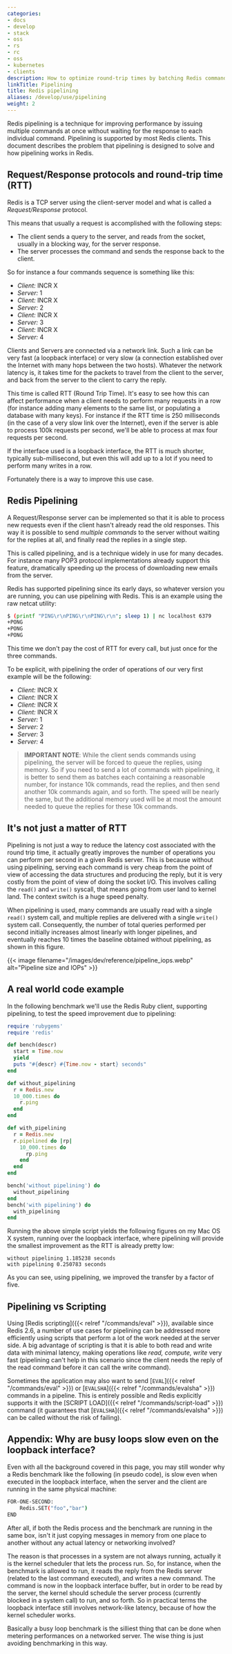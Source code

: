 ```yaml
---
categories:
- docs
- develop
- stack
- oss
- rs
- rc
- oss
- kubernetes
- clients
description: How to optimize round-trip times by batching Redis commands
linkTitle: Pipelining
title: Redis pipelining
aliases: /develop/use/pipelining
weight: 2
---
```


Redis pipelining is a technique for improving performance by issuing multiple commands at once without waiting for the response to each individual command. Pipelining is supported by most Redis clients. This document describes the problem that pipelining is designed to solve and how pipelining works in Redis.

## Request/Response protocols and round-trip time (RTT)

Redis is a TCP server using the client-server model and what is called a *Request/Response* protocol.

This means that usually a request is accomplished with the following steps:

* The client sends a query to the server, and reads from the socket, usually in a blocking way, for the server response.
* The server processes the command and sends the response back to the client.

So for instance a four commands sequence is something like this:

 * *Client:* INCR X
 * *Server:* 1
 * *Client:* INCR X
 * *Server:* 2
 * *Client:* INCR X
 * *Server:* 3
 * *Client:* INCR X
 * *Server:* 4

Clients and Servers are connected via a network link.
Such a link can be very fast (a loopback interface) or very slow (a connection established over the Internet with many hops between the two hosts).
Whatever the network latency is, it takes time for the packets to travel from the client to the server, and back from the server to the client to carry the reply.

This time is called RTT (Round Trip Time).
It's easy to see how this can affect performance when a client needs to perform many requests in a row (for instance adding many elements to the same list, or populating a database with many keys).
For instance if the RTT time is 250 milliseconds (in the case of a very slow link over the Internet), even if the server is able to process 100k requests per second, we'll be able to process at max four requests per second.

If the interface used is a loopback interface, the RTT is much shorter, typically sub-millisecond, but even this will add up to a lot if you need to perform many writes in a row.

Fortunately there is a way to improve this use case.

## Redis Pipelining

A Request/Response server can be implemented so that it is able to process new requests even if the client hasn't already read the old responses.
This way it is possible to send *multiple commands* to the server without waiting for the replies at all, and finally read the replies in a single step.

This is called pipelining, and is a technique widely in use for many decades.
For instance many POP3 protocol implementations already support this feature, dramatically speeding up the process of downloading new emails from the server.

Redis has supported pipelining since its early days, so whatever version you are running, you can use pipelining with Redis.
This is an example using the raw netcat utility:

```bash 
$ (printf "PING\r\nPING\r\nPING\r\n"; sleep 1) | nc localhost 6379
+PONG
+PONG
+PONG
```

This time we don't pay the cost of RTT for every call, but just once for the three commands.

To be explicit, with pipelining the order of operations of our very first example will be the following:

 * *Client:* INCR X
 * *Client:* INCR X
 * *Client:* INCR X
 * *Client:* INCR X
 * *Server:* 1
 * *Server:* 2
 * *Server:* 3
 * *Server:* 4

> **IMPORTANT NOTE**: While the client sends commands using pipelining, the server will be forced to queue the replies, using memory. So if you need to send a lot of commands with pipelining, it is better to send them as batches each containing a reasonable number, for instance 10k commands, read the replies, and then send another 10k commands again, and so forth. The speed will be nearly the same, but the additional memory used will be at most the amount needed to queue the replies for these 10k commands.

## It's not just a matter of RTT

Pipelining is not just a way to reduce the latency cost associated with the
round trip time, it actually greatly improves the number of operations
you can perform per second in a given Redis server.
This is because without using pipelining, serving each command is very cheap from
the point of view of accessing the data structures and producing the reply,
but it is very costly from the point of view of doing the socket I/O. This
involves calling the `read()` and `write()` syscall, that means going from user
land to kernel land.
The context switch is a huge speed penalty.

When pipelining is used, many commands are usually read with a single `read()`
system call, and multiple replies are delivered with a single `write()` system
call. Consequently, the number of total queries performed per second
initially increases almost linearly with longer pipelines, and eventually
reaches 10 times the baseline obtained without pipelining, as shown in this figure.

{{< image filename="/images/dev/reference/pipeline_iops.webp" alt="Pipeline size and IOPs" >}}

## A real world code example


In the following benchmark we'll use the Redis Ruby client, supporting pipelining, to test the speed improvement due to pipelining:

```ruby
require 'rubygems'
require 'redis'

def bench(descr)
  start = Time.now
  yield
  puts "#{descr} #{Time.now - start} seconds"
end

def without_pipelining
  r = Redis.new
  10_000.times do
    r.ping
  end
end

def with_pipelining
  r = Redis.new
  r.pipelined do |rp|
    10_000.times do
      rp.ping
    end
  end
end

bench('without pipelining') do
  without_pipelining
end
bench('with pipelining') do
  with_pipelining
end
```

Running the above simple script yields the following figures on my Mac OS X system, running over the loopback interface, where pipelining will provide the smallest improvement as the RTT is already pretty low:

```
without pipelining 1.185238 seconds
with pipelining 0.250783 seconds
```
As you can see, using pipelining, we improved the transfer by a factor of five.

## Pipelining vs Scripting

Using [Redis scripting]({{< relref "/commands/eval" >}}), available since Redis 2.6, a number of use cases for pipelining can be addressed more efficiently using scripts that perform a lot of the work needed at the server side.
A big advantage of scripting is that it is able to both read and write data with minimal latency, making operations like *read, compute, write* very fast (pipelining can't help in this scenario since the client needs the reply of the read command before it can call the write command).

Sometimes the application may also want to send [`EVAL`]({{< relref "/commands/eval" >}}) or [`EVALSHA`]({{< relref "/commands/evalsha" >}}) commands in a pipeline. 
This is entirely possible and Redis explicitly supports it with the [SCRIPT LOAD]({{< relref "/commands/script-load" >}}) command (it guarantees that [`EVALSHA`]({{< relref "/commands/evalsha" >}}) can be called without the risk of failing).

## Appendix: Why are busy loops slow even on the loopback interface?

Even with all the background covered in this page, you may still wonder why
a Redis benchmark like the following (in pseudo code), is slow even when
executed in the loopback interface, when the server and the client are running
in the same physical machine:

```sh
FOR-ONE-SECOND:
    Redis.SET("foo","bar")
END
```

After all, if both the Redis process and the benchmark are running in the same
box, isn't it just copying messages in memory from one place to another without
any actual latency or networking involved?

The reason is that processes in a system are not always running, actually it is
the kernel scheduler that lets the process run. 
So, for instance, when the benchmark is allowed to run, it reads the reply from the Redis server (related to the last command executed), and writes a new command.
The command is now in the loopback interface buffer, but in order to be read by the server, the kernel should schedule the server process (currently blocked in a system call)
to run, and so forth.
So in practical terms the loopback interface still involves network-like latency, because of how the kernel scheduler works.

Basically a busy loop benchmark is the silliest thing that can be done when
metering performances on a networked server. The wise thing is just avoiding
benchmarking in this way.

